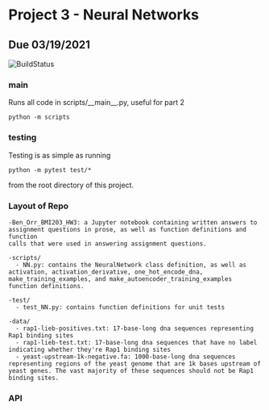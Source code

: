 # Project 3 - Neural Networks
## Due 03/19/2021

![BuildStatus](https://github.com/bendorr2415/Project3/workflows/HW3/badge.svg?event=push)

### main
Runs all code in scripts/\_\_main\_\_.py, useful for part 2
```
python -m scripts
```

### testing
Testing is as simple as running
```
python -m pytest test/*
```
from the root directory of this project.

### Layout of Repo

```
-Ben_Orr_BMI203_HW3: a Jupyter notebook containing written answers to assignment questions in prose, as well as function definitions and function
calls that were used in answering assignment questions.

-scripts/
  - NN.py: contains the NeuralNetwork class definition, as well as activation, activation_derivative, one_hot_encode_dna, make_training_examples, and make_autoencoder_training_examples function definitions.

-test/
  - test_NN.py: contains function definitions for unit tests

-data/
  - rap1-lieb-positives.txt: 17-base-long dna sequences representing Rap1 binding sites
  - rap1-lieb-test.txt: 17-base-long dna sequences that have no label indicating whether they're Rap1 binding sites
  - yeast-upstream-1k-negative.fa: 1000-base-long dna sequences representing regions of the yeast genome that are 1k bases upstream of yeast genes. The vast majority of these sequences should not be Rap1 binding sites.

```

### API
